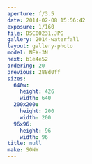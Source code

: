 ```yaml
---
aperture: f/3.5
date: 2014-02-08 15:56:42
exposure: 1/160
file: DSC00231.JPG
gallery: 2014-waterfall
layout: gallery-photo
model: NEX-3N
next: b1e4e52
ordering: 20
previous: 288d0ff
sizes:
  640w:
    height: 426
    width: 640
  200x200:
    height: 200
    width: 200
  96x96:
    height: 96
    width: 96
title: null
make: SONY
---
```

